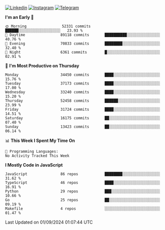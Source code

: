 [![Linkedin](https://img.shields.io/badge/-Archie-blue?style=flat-square&labelColor=gray&logo=Linkedin&logoColor=white&link=https://www.linkedin.com/in/archisdi)](https://www.linkedin.com/in/archisdi)
[![Instagram](https://img.shields.io/badge/-@archisdi-orange?style=flat-square&labelColor=gray&logo=Instagram&logoColor=white&link=https://www.instagram.com/archisdi)](https://www.instagram.com/archisdi)
[![Telegram](https://img.shields.io/badge/-aai-informational?style=flat-square&labelColor=gray&logo=telegram&logoColor=white&link=https://t.me/archisdi)](https://t.me/archisdi)

<!--START_SECTION:waka-->
**I'm an Early 🐤** 

```text
🌞 Morning                52331 commits       ██████░░░░░░░░░░░░░░░░░░░   23.93 % 
🌆 Daytime                89118 commits       ██████████░░░░░░░░░░░░░░░   40.76 % 
🌃 Evening                70833 commits       ████████░░░░░░░░░░░░░░░░░   32.40 % 
🌙 Night                  6361 commits        █░░░░░░░░░░░░░░░░░░░░░░░░   02.91 % 
```
📅 **I'm Most Productive on Thursday** 

```text
Monday                   34450 commits       ████░░░░░░░░░░░░░░░░░░░░░   15.76 % 
Tuesday                  37173 commits       ████░░░░░░░░░░░░░░░░░░░░░   17.00 % 
Wednesday                33240 commits       ████░░░░░░░░░░░░░░░░░░░░░   15.20 % 
Thursday                 52458 commits       ██████░░░░░░░░░░░░░░░░░░░   23.99 % 
Friday                   31724 commits       ████░░░░░░░░░░░░░░░░░░░░░   14.51 % 
Saturday                 16175 commits       ██░░░░░░░░░░░░░░░░░░░░░░░   07.40 % 
Sunday                   13423 commits       ██░░░░░░░░░░░░░░░░░░░░░░░   06.14 % 
```


📊 **This Week I Spent My Time On** 

```text
💬 Programming Languages: 
No Activity Tracked This Week
```

**I Mostly Code in JavaScript** 

```text
JavaScript               86 repos            ████████░░░░░░░░░░░░░░░░░   31.62 % 
TypeScript               46 repos            ████░░░░░░░░░░░░░░░░░░░░░   16.91 % 
Python                   29 repos            ███░░░░░░░░░░░░░░░░░░░░░░   10.66 % 
Go                       25 repos            ██░░░░░░░░░░░░░░░░░░░░░░░   09.19 % 
Makefile                 4 repos             ░░░░░░░░░░░░░░░░░░░░░░░░░   01.47 % 
```




 Last Updated on 01/09/2024 01:07:44 UTC
<!--END_SECTION:waka-->